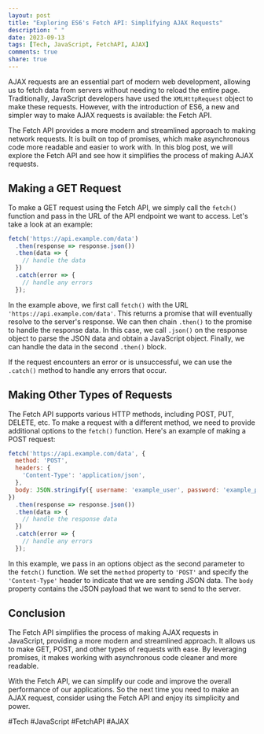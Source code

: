 ```yaml
---
layout: post
title: "Exploring ES6's Fetch API: Simplifying AJAX Requests"
description: " "
date: 2023-09-13
tags: [Tech, JavaScript, FetchAPI, AJAX]
comments: true
share: true
---
```


AJAX requests are an essential part of modern web development, allowing us to fetch data from servers without needing to reload the entire page. Traditionally, JavaScript developers have used the `XMLHttpRequest` object to make these requests. However, with the introduction of ES6, a new and simpler way to make AJAX requests is available: the Fetch API.

The Fetch API provides a more modern and streamlined approach to making network requests. It is built on top of promises, which make asynchronous code more readable and easier to work with. In this blog post, we will explore the Fetch API and see how it simplifies the process of making AJAX requests.

## Making a GET Request

To make a GET request using the Fetch API, we simply call the `fetch()` function and pass in the URL of the API endpoint we want to access. Let's take a look at an example:

```javascript
fetch('https://api.example.com/data')
  .then(response => response.json())
  .then(data => {
    // handle the data
  })
  .catch(error => {
    // handle any errors
  });
```

In the example above, we first call `fetch()` with the URL `'https://api.example.com/data'`. This returns a promise that will eventually resolve to the server's response. We can then chain `.then()` to the promise to handle the response data. In this case, we call `.json()` on the response object to parse the JSON data and obtain a JavaScript object. Finally, we can handle the data in the second `.then()` block.

If the request encounters an error or is unsuccessful, we can use the `.catch()` method to handle any errors that occur.

## Making Other Types of Requests

The Fetch API supports various HTTP methods, including POST, PUT, DELETE, etc. To make a request with a different method, we need to provide additional options to the `fetch()` function. Here's an example of making a POST request:

```javascript
fetch('https://api.example.com/data', {
  method: 'POST',
  headers: {
    'Content-Type': 'application/json',
  },
  body: JSON.stringify({ username: 'example_user', password: 'example_password' }),
})
  .then(response => response.json())
  .then(data => {
    // handle the response data
  })
  .catch(error => {
    // handle any errors
  });
```

In this example, we pass in an options object as the second parameter to the `fetch()` function. We set the `method` property to `'POST'` and specify the `'Content-Type'` header to indicate that we are sending JSON data. The `body` property contains the JSON payload that we want to send to the server.

## Conclusion

The Fetch API simplifies the process of making AJAX requests in JavaScript, providing a more modern and streamlined approach. It allows us to make GET, POST, and other types of requests with ease. By leveraging promises, it makes working with asynchronous code cleaner and more readable.

With the Fetch API, we can simplify our code and improve the overall performance of our applications. So the next time you need to make an AJAX request, consider using the Fetch API and enjoy its simplicity and power.

#Tech #JavaScript #FetchAPI #AJAX